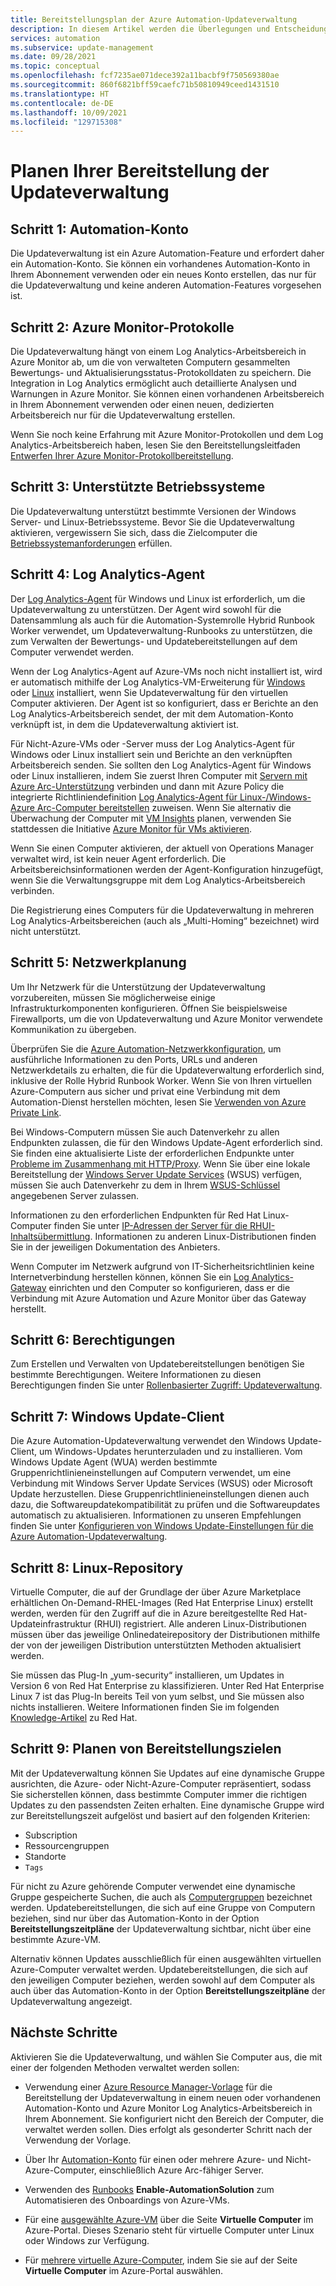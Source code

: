 ```yaml
---
title: Bereitstellungsplan der Azure Automation-Updateverwaltung
description: In diesem Artikel werden die Überlegungen und Entscheidungen beschrieben, die bei der Vorbereitung der Bereitstellung der Azure Automation-Updateverwaltung zu treffen sind.
services: automation
ms.subservice: update-management
ms.date: 09/28/2021
ms.topic: conceptual
ms.openlocfilehash: fcf7235ae071dece392a11bacbf9f750569380ae
ms.sourcegitcommit: 860f6821bff59caefc71b50810949ceed1431510
ms.translationtype: HT
ms.contentlocale: de-DE
ms.lasthandoff: 10/09/2021
ms.locfileid: "129715308"
---
```

# <a name="plan-your-update-management-deployment"></a>Planen Ihrer Bereitstellung der Updateverwaltung

## <a name="step-1---automation-account"></a>Schritt 1: Automation-Konto

Die Updateverwaltung ist ein Azure Automation-Feature und erfordert daher ein Automation-Konto. Sie können ein vorhandenes Automation-Konto in Ihrem Abonnement verwenden oder ein neues Konto erstellen, das nur für die Updateverwaltung und keine anderen Automation-Features vorgesehen ist.

## <a name="step-2---azure-monitor-logs"></a>Schritt 2: Azure Monitor-Protokolle

Die Updateverwaltung hängt von einem Log Analytics-Arbeitsbereich in Azure Monitor ab, um die von verwalteten Computern gesammelten Bewertungs- und Aktualisierungsstatus-Protokolldaten zu speichern. Die Integration in Log Analytics ermöglicht auch detaillierte Analysen und Warnungen in Azure Monitor. Sie können einen vorhandenen Arbeitsbereich in Ihrem Abonnement verwenden oder einen neuen, dedizierten Arbeitsbereich nur für die Updateverwaltung erstellen.

Wenn Sie noch keine Erfahrung mit Azure Monitor-Protokollen und dem Log Analytics-Arbeitsbereich haben, lesen Sie den Bereitstellungsleitfaden [Entwerfen Ihrer Azure Monitor-Protokollbereitstellung](../../azure-monitor/logs/design-logs-deployment.md). 

## <a name="step-3---supported-operating-systems"></a>Schritt 3: Unterstützte Betriebssysteme

Die Updateverwaltung unterstützt bestimmte Versionen der Windows Server- und Linux-Betriebssysteme. Bevor Sie die Updateverwaltung aktivieren, vergewissern Sie sich, dass die Zielcomputer die [Betriebssystemanforderungen](operating-system-requirements.md) erfüllen. 

## <a name="step-4---log-analytics-agent"></a>Schritt 4: Log Analytics-Agent

Der [Log Analytics-Agent](../../azure-monitor/agents/log-analytics-agent.md) für Windows und Linux ist erforderlich, um die Updateverwaltung zu unterstützen. Der Agent wird sowohl für die Datensammlung als auch für die Automation-Systemrolle Hybrid Runbook Worker verwendet, um Updateverwaltung-Runbooks zu unterstützen, die zum Verwalten der Bewertungs- und Updatebereitstellungen auf dem Computer verwendet werden. 

Wenn der Log Analytics-Agent auf Azure-VMs noch nicht installiert ist, wird er automatisch mithilfe der Log Analytics-VM-Erweiterung für [Windows](../../virtual-machines/extensions/oms-windows.md) oder [Linux](../../virtual-machines/extensions/oms-linux.md) installiert, wenn Sie Updateverwaltung für den virtuellen Computer aktivieren. Der Agent ist so konfiguriert, dass er Berichte an den Log Analytics-Arbeitsbereich sendet, der mit dem Automation-Konto verknüpft ist, in dem die Updateverwaltung aktiviert ist.

Für Nicht-Azure-VMs oder -Server muss der Log Analytics-Agent für Windows oder Linux installiert sein und Berichte an den verknüpften Arbeitsbereich senden. Sie sollten den Log Analytics-Agent für Windows oder Linux installieren, indem Sie zuerst Ihren Computer mit [Servern mit Azure Arc-Unterstützung](../../azure-arc/servers/overview.md) verbinden und dann mit Azure Policy die integrierte Richtliniendefinition [Log Analytics-Agent für Linux-/Windows-Azure Arc-Computer bereitstellen](../../governance/policy/samples/built-in-policies.md#monitoring) zuweisen. Wenn Sie alternativ die Überwachung der Computer mit [VM Insights](../../azure-monitor/vm/vminsights-overview.md) planen, verwenden Sie stattdessen die Initiative [Azure Monitor für VMs aktivieren](../../governance/policy/samples/built-in-initiatives.md#monitoring).

Wenn Sie einen Computer aktivieren, der aktuell von Operations Manager verwaltet wird, ist kein neuer Agent erforderlich. Die Arbeitsbereichsinformationen werden der Agent-Konfiguration hinzugefügt, wenn Sie die Verwaltungsgruppe mit dem Log Analytics-Arbeitsbereich verbinden.

Die Registrierung eines Computers für die Updateverwaltung in mehreren Log Analytics-Arbeitsbereichen (auch als „Multi-Homing“ bezeichnet) wird nicht unterstützt.

## <a name="step-5---network-planning"></a><a name="ports"></a> Schritt 5: Netzwerkplanung

Um Ihr Netzwerk für die Unterstützung der Updateverwaltung vorzubereiten, müssen Sie möglicherweise einige Infrastrukturkomponenten konfigurieren. Öffnen Sie beispielsweise Firewallports, um die von Updateverwaltung und Azure Monitor verwendete Kommunikation zu übergeben.

Überprüfen Sie die [Azure Automation-Netzwerkkonfiguration](../automation-network-configuration.md), um ausführliche Informationen zu den Ports, URLs und anderen Netzwerkdetails zu erhalten, die für die Updateverwaltung erforderlich sind, inklusive der Rolle Hybrid Runbook Worker. Wenn Sie von Ihren virtuellen Azure-Computern aus sicher und privat eine Verbindung mit dem Automation-Dienst herstellen möchten, lesen Sie [Verwenden von Azure Private Link](../how-to/private-link-security.md). 

Bei Windows-Computern müssen Sie auch Datenverkehr zu allen Endpunkten zulassen, die für den Windows Update-Agent erforderlich sind. Sie finden eine aktualisierte Liste der erforderlichen Endpunkte unter [Probleme im Zusammenhang mit HTTP/Proxy](/windows/deployment/update/windows-update-troubleshooting#issues-related-to-httpproxy). Wenn Sie über eine lokale Bereitstellung der [Windows Server Update Services](/windows-server/administration/windows-server-update-services/plan/plan-your-wsus-deployment) (WSUS) verfügen, müssen Sie auch Datenverkehr zu dem in Ihrem [WSUS-Schlüssel](/windows/deployment/update/waas-wu-settings#configuring-automatic-updates-by-editing-the-registry) angegebenen Server zulassen.

Informationen zu den erforderlichen Endpunkten für Red Hat Linux-Computer finden Sie unter [IP-Adressen der Server für die RHUI-Inhaltsübermittlung](../../virtual-machines/workloads/redhat/redhat-rhui.md#the-ips-for-the-rhui-content-delivery-servers). Informationen zu anderen Linux-Distributionen finden Sie in der jeweiligen Dokumentation des Anbieters.

Wenn Computer im Netzwerk aufgrund von IT-Sicherheitsrichtlinien keine Internetverbindung herstellen können, können Sie ein [Log Analytics-Gateway](../../azure-monitor/agents/gateway.md) einrichten und den Computer so konfigurieren, dass er die Verbindung mit Azure Automation und Azure Monitor über das Gateway herstellt.

## <a name="step-6---permissions"></a>Schritt 6: Berechtigungen

Zum Erstellen und Verwalten von Updatebereitstellungen benötigen Sie bestimmte Berechtigungen. Weitere Informationen zu diesen Berechtigungen finden Sie unter [Rollenbasierter Zugriff: Updateverwaltung](../automation-role-based-access-control.md#update-management-permissions).

## <a name="step-7---windows-update-agent"></a>Schritt 7: Windows Update-Client

Die Azure Automation-Updateverwaltung verwendet den Windows Update-Client, um Windows-Updates herunterzuladen und zu installieren. Vom Windows Update Agent (WUA) werden bestimmte Gruppenrichtlinieneinstellungen auf Computern verwendet, um eine Verbindung mit Windows Server Update Services (WSUS) oder Microsoft Update herzustellen. Diese Gruppenrichtlinieneinstellungen dienen auch dazu, die Softwareupdatekompatibilität zu prüfen und die Softwareupdates automatisch zu aktualisieren. Informationen zu unseren Empfehlungen finden Sie unter [Konfigurieren von Windows Update-Einstellungen für die Azure Automation-Updateverwaltung](configure-wuagent.md).

## <a name="step-8---linux-repository"></a>Schritt 8: Linux-Repository

Virtuelle Computer, die auf der Grundlage der über Azure Marketplace erhältlichen On-Demand-RHEL-Images (Red Hat Enterprise Linux) erstellt werden, werden für den Zugriff auf die in Azure bereitgestellte Red Hat-Updateinfrastruktur (RHUI) registriert. Alle anderen Linux-Distributionen müssen über das jeweilige Onlinedateirepository der Distributionen mithilfe der von der jeweiligen Distribution unterstützten Methoden aktualisiert werden.

Sie müssen das Plug-In „yum-security“ installieren, um Updates in Version 6 von Red Hat Enterprise zu klassifizieren. Unter Red Hat Enterprise Linux 7 ist das Plug-In bereits Teil von yum selbst, und Sie müssen also nichts installieren. Weitere Informationen finden Sie im folgenden [Knowledge-Artikel](https://access.redhat.com/solutions/10021) zu Red Hat.

## <a name="step-9---plan-deployment-targets"></a>Schritt 9: Planen von Bereitstellungszielen

Mit der Updateverwaltung können Sie Updates auf eine dynamische Gruppe ausrichten, die Azure- oder Nicht-Azure-Computer repräsentiert, sodass Sie sicherstellen können, dass bestimmte Computer immer die richtigen Updates zu den passendsten Zeiten erhalten. Eine dynamische Gruppe wird zur Bereitstellungszeit aufgelöst und basiert auf den folgenden Kriterien:

* Subscription
* Ressourcengruppen
* Standorte
* `Tags` 

Für nicht zu Azure gehörende Computer verwendet eine dynamische Gruppe gespeicherte Suchen, die auch als [Computergruppen](../../azure-monitor/logs/computer-groups.md) bezeichnet werden. Updatebereitstellungen, die sich auf eine Gruppe von Computern beziehen, sind nur über das Automation-Konto in der Option **Bereitstellungszeitpläne** der Updateverwaltung sichtbar, nicht über eine bestimmte Azure-VM.

Alternativ können Updates ausschließlich für einen ausgewählten virtuellen Azure-Computer verwaltet werden. Updatebereitstellungen, die sich auf den jeweiligen Computer beziehen, werden sowohl auf dem Computer als auch über das Automation-Konto in der Option **Bereitstellungszeitpläne** der Updateverwaltung angezeigt. 

## <a name="next-steps"></a>Nächste Schritte

Aktivieren Sie die Updateverwaltung, und wählen Sie Computer aus, die mit einer der folgenden Methoden verwaltet werden sollen:

- Verwendung einer [Azure Resource Manager-Vorlage](enable-from-template.md) für die Bereitstellung der Updateverwaltung in einem neuen oder vorhandenen Automation-Konto und Azure Monitor Log Analytics-Arbeitsbereich in Ihrem Abonnement. Sie konfiguriert nicht den Bereich der Computer, die verwaltet werden sollen. Dies erfolgt als gesonderter Schritt nach der Verwendung der Vorlage.

- Über Ihr [Automation-Konto](enable-from-automation-account.md) für einen oder mehrere Azure- und Nicht-Azure-Computer, einschließlich Azure Arc-fähiger Server.

- Verwenden des [Runbooks](enable-from-runbook.md) **Enable-AutomationSolution** zum Automatisieren des Onboardings von Azure-VMs.

- Für eine [ausgewählte Azure-VM](enable-from-vm.md) über die Seite **Virtuelle Computer** im Azure-Portal. Dieses Szenario steht für virtuelle Computer unter Linux oder Windows zur Verfügung.

- Für [mehrere virtuelle Azure-Computer](enable-from-portal.md), indem Sie sie auf der Seite **Virtuelle Computer** im Azure-Portal auswählen.
